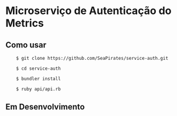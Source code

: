 # Microserviço de Autenticação do Metrics

## Como usar

```shell
	$ git clone https://github.com/SeaPirates/service-auth.git
	
	$ cd service-auth
	
	$ bundler install
	
	$ ruby api/api.rb
```

## Em Desenvolvimento